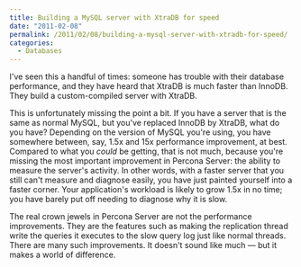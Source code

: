```yaml
---
title: Building a MySQL server with XtraDB for speed
date: "2011-02-08"
permalink: /2011/02/08/building-a-mysql-server-with-xtradb-for-speed/
categories:
  - Databases
---
```

I've seen this a handful of times: someone has trouble with their database performance, and they have heard that XtraDB is much faster than InnoDB. They build a custom-compiled server with XtraDB.

This is unfortunately missing the point a bit. If you have a server that is the same as normal MySQL, but you've replaced InnoDB by XtraDB, what do you have? Depending on the version of MySQL you're using, you have somewhere between, say, 1.5x and 15x performance improvement, at best. Compared to what you *could* be getting, that is not much, because you're missing the most important improvement in Percona Server: the ability to measure the server's activity. In other words, with a faster server that you still can't measure and diagnose easily, you have just painted yourself into a faster corner. Your application's workload is likely to grow 1.5x in no time; you have barely put off needing to diagnose why it is slow.

The real crown jewels in Percona Server are not the performance improvements. They are the features such as making the replication thread write the queries it executes to the slow query log just like normal threads. There are many such improvements. It doesn't sound like much &#8212; but it makes a world of difference.
